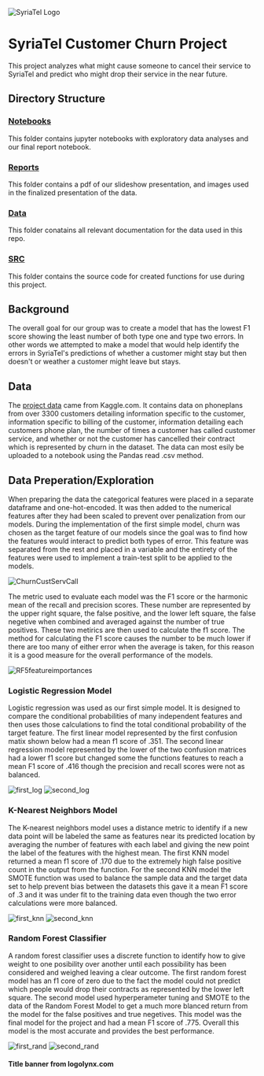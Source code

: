 ![SyriaTel Logo](https://github.com/oklena/SyriaTel_Customer_Churn/blob/master/reports/figures/SyriatelLogo.jpeg)

# SyriaTel Customer Churn Project

This project analyzes what might cause someone to cancel their service to SyriaTel and predict who might drop their service in the near future.

## Directory Structure

### [Notebooks](https://github.com/oklena/SyriaTel_Customer_Churn/tree/master/notebooks)
This folder contains jupyter notebooks with exploratory data analyses and our final report notebook.

### [Reports](https://github.com/oklena/SyriaTel_Customer_Churn/tree/master/reports/figures)
This folder contains a pdf of our slideshow presentation, and images used in the finalized presentation of the data.

### [Data](https://github.com/oklena/SyriaTel_Customer_Churn/tree/master/data)
This folder conatains all relevant documentation for the data used in this repo.

### [SRC](https://github.com/oklena/SyriaTel_Customer_Churn/tree/master/src)
This folder contains the source code for created functions for use during this project.

## Background
The overall goal for our group was to create a model that has the lowest F1 score showing the least number of both type one and type two errors. In other words we attempted to make a model that would help identify the errors in SyriaTel's predictions of whether a customer might stay but then doesn't or weather a customer might leave but stays.

## Data
The [project data](https://www.kaggle.com/becksddf/churn-in-telecoms-dataset) came from Kaggle.com.  It contains data on phoneplans from over 3300 customers detailing information specific to the customer, information specific to billing of the customer, information detailing each customers phone plan, the number of times a customer has called customer service, and whether or not the customer has cancelled their contract which is represented by churn in the dataset.  The data can most esily be uploaded to a notebook using the Pandas read .csv method. 

## Data Preperation/Exploration
When preparing the data the categorical features were placed in a separate dataframe and one-hot-encoded. It was then added to the numerical features after they had been scaled to prevent over penalization from our models.  During the implementation of the first simple model, churn was chosen as the target feature of our models since the goal was to find how the features would interact to predict both types of error.  This feature was separated from the rest and placed in a variable and the entirety of the features were used to implement a train-test split to be applied to the models.  

![ChurnCustServCall](https://github.com/oklena/SyriaTel_Customer_Churn/blob/master/reports/figures/Churn_CustServCall.png)

The metric used to evaluate each model was the F1 score or the harmonic mean of the recall and precision scores.  These number are represented by the upper right square, the false positive, and the lower left square, the false negetive when combined and averaged against the number of true positives.  These two metirics are then used to calculate the f1 score.  The method for calculating the F1 score causes the number to be much lower if there are too many of either error when the average is taken, for this reason it is a good measure for the overall performance of the models.

![RF5featureimportances](https://github.com/oklena/SyriaTel_Customer_Churn/blob/master/reports/figures/RF_5_feature_importances.png)
### Logistic Regression Model
Logistic regression was used as our first simple model.  It is designed to compare the conditional probabilities of many independent features and then uses those calculations to find the total conditional probability of the target feature. The first linear model represented by the first confusion matix shown below had a mean f1 score of .351. The second linear regression model represented by the lower of the two confusion matrices had a lower f1 score but changed some the functions features to reach a mean F1 score of .416 though the precision and recall scores were not as balanced.

![first_log](https://github.com/oklena/SyriaTel_Customer_Churn/blob/master/reports/figures/first_log.jpg)
![second_log](https://github.com/oklena/SyriaTel_Customer_Churn/blob/master/reports/figures/second_log.jpg)

### K-Nearest Neighbors Model
The K-nearest neighbors model uses a distance metric to identify if a new data point will be labeled the same as features near its predicted location by averaging the number of features with each label and giving the new point the label of the features with the highest mean.  The first KNN model returned a mean f1 score of .170 due to the extremely high false positive count in the output from the function.  For the second KNN model the SMOTE function was used to balance the sample data and the target data set to help prevent bias between the datasets this gave it a mean F1 score of .3 and it was under fit to the training data even though the two error calculations were more balanced.

![first_knn](https://github.com/oklena/SyriaTel_Customer_Churn/blob/master/reports/figures/first_knn.jpg
)
![second_knn](https://github.com/oklena/SyriaTel_Customer_Churn/blob/master/reports/figures/second_knn.jpg)

### Random Forest Classifier
A random forest classifier uses a discrete function to identify how to give weight to one posibility over another until each possibility has been considered and weighed leaving a clear outcome. The first random forest model has an f1 core of zero due to the fact the model could not predict which people would drop their contracts as represented by the lower left square.  The second model used hyperperameter tuning and SMOTE to the data of the Random Forest Model to get a much more blanced return from the model for the false positives and true negetives.  This model was the final model for the project and had a mean F1 score of .775.  Overall this model is the most accurate and provides the best performance.

![first_rand](https://github.com/oklena/SyriaTel_Customer_Churn/blob/master/reports/figures/first_rand.jpg)
![second_rand](https://github.com/oklena/SyriaTel_Customer_Churn/blob/master/reports/figures/second_rand.jpg)
  
#### Title banner from logolynx.com
